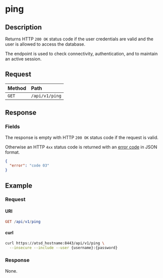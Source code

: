 # ping

## Description

Returns HTTP `200 OK` status code if the user credentials are valid and the user is allowed to access the database.

The endpoint is used to check connectivity, authentication, and to maintain an active session.

## Request

| **Method** | **Path** |
|:---|:---|
| `GET` | `/api/v1/ping` |

## Response

### Fields

The response is empty with HTTP `200 OK` status code if the request is valid.

Otherwise an HTTP `4xx` status code is returned with an [error code](../../../administration/user-authentication.md#authentication-and-authorization-errors) in JSON format.

```json
{
  "error": "code 03"
}
```

## Example

### Request

#### URI

```elm
GET /api/v1/ping
```

#### curl

```bash
curl https://atsd_hostname:8443/api/v1/ping \
  --insecure --include --user {username}:{password}
```

### Response

None.
